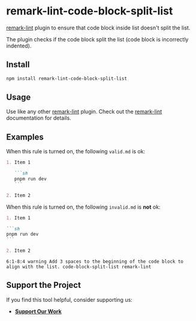 # remark-lint-code-block-split-list

[remark-lint](https://github.com/remarkjs/remark-lint) plugin to ensure that code block inside list doesn't split the list.

The plugin checks if the code block split the list (сode block is incorrectly indented).

## Install

```sh
npm install remark-lint-code-block-split-list
```

## Usage

Use like any other [remark-lint](https://github.com/remarkjs/remark-lint) plugin.
Check out the [remark-lint](https://github.com/remarkjs/remark-lint) documentation for details.

## Examples

When this rule is turned on, the following `valid.md` is ok:

````md
1. Item 1

   ```sh
   pnpm run dev
   ```

2. Item 2
````

When this rule is turned on, the following `invalid.md` is **not** ok:

````md
1. Item 1

```sh
pnpm run dev
```

2. Item 2
````

```text
6:1-8:4 warning Add 3 spaces to the beginning of the code block to align with the list. code-block-split-list remark-lint
```

## Support the Project

If you find this tool helpful, consider supporting us:

- [**Support Our Work**](https://ilyatitov.vercel.app/payments)
